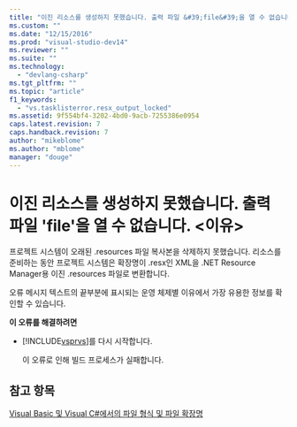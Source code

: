 ```yaml
---
title: "이진 리소스를 생성하지 못했습니다. 출력 파일 &#39;file&#39;을 열 수 없습니다. &lt;이유&gt; | Microsoft Docs"
ms.custom: ""
ms.date: "12/15/2016"
ms.prod: "visual-studio-dev14"
ms.reviewer: ""
ms.suite: ""
ms.technology: 
  - "devlang-csharp"
ms.tgt_pltfrm: ""
ms.topic: "article"
f1_keywords: 
  - "vs.tasklisterror.resx_output_locked"
ms.assetid: 9f554bf4-3202-4bd0-9acb-7255386e0954
caps.latest.revision: 7
caps.handback.revision: 7
author: "mikeblome"
ms.author: "mblome"
manager: "douge"
---
```

# 이진 리소스를 생성하지 못했습니다. 출력 파일 &#39;file&#39;을 열 수 없습니다. &lt;이유&gt;
프로젝트 시스템이 오래된 .resources 파일 복사본을 삭제하지 못했습니다. 리소스를 준비하는 동안 프로젝트 시스템은 확장명이 .resx인 XML을 .NET Resource Manager용 이진 .resources 파일로 변환합니다.  
  
 오류 메시지 텍스트의 끝부분에 표시되는 운영 체제별 이유에서 가장 유용한 정보를 확인할 수 있습니다.  
  
 **이 오류를 해결하려면**  
  
-   [!INCLUDE[vsprvs](../assembler/masm/includes/vsprvs_md.md)]를 다시 시작합니다.  
  
     이 오류로 인해 빌드 프로세스가 실패합니다.  
  
## 참고 항목  
 [Visual Basic 및 Visual C\#에서의 파일 형식 및 파일 확장명](http://msdn.microsoft.com/ko-kr/f793852c-da06-4d52-a826-65f635844772)
